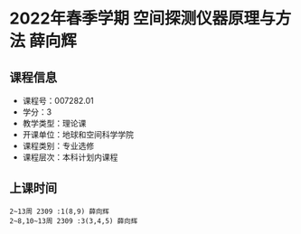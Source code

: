 # 2022年春季学期 空间探测仪器原理与方法 薛向辉






## 课程信息

- 课程号：007282.01
- 学分：3
- 教学类型：理论课
- 开课单位：地球和空间科学学院
- 课程类别：专业选修
- 课程层次：本科计划内课程

## 上课时间

```
2~13周 2309 :1(8,9) 薛向辉
2~8,10~13周 2309 :3(3,4,5) 薛向辉
```

